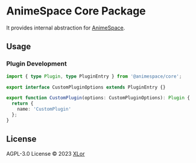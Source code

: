 # AnimeSpace Core Package

It provides internal abstraction for [AnimeSpace](https://github.com/yjl9903/AnimeSpace).

## Usage

### Plugin Development

```ts
import { type Plugin, type PluginEntry } from '@animespace/core';

export interface CustomPluginOptions extends PluginEntry {}

export function CustomPlugin(options: CustomPluginOptions): Plugin {
  return {
    name: 'CustomPlugin'
  };
}
```

## License

AGPL-3.0 License © 2023 [XLor](https://github.com/yjl9903)
